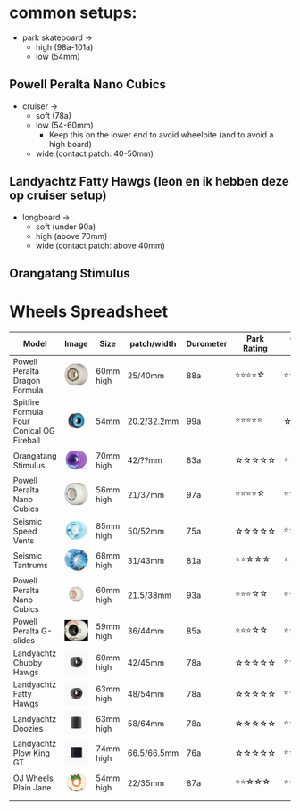 # common setups:
- park skateboard -> 
	- high (98a-101a)
	- low (54mm)
## Powell Peralta Nano Cubics


- cruiser ->
	- soft (78a)
	- low (54-60mm)
		- Keep this on the lower end to avoid wheelbite (and to avoid a high board)
	- wide (contact patch: 40-50mm)
## Landyachtz Fatty Hawgs (leon en ik hebben deze op cruiser setup)


- longboard ->
	- soft (under 90a)
	- high (above 70mm)
	- wide (contact patch: above 40mm)
## Orangatang Stimulus

# Wheels Spreadsheet

| Model                                          | Image                                                         | Size      | patch/width | Durometer | Park Rating | Cruiser Rating | Longboard Rating |
| ---------------------------------------------- | ------------------------------------------------------------- | --------- | ----------- | --------- | ----------- | -------------- | ---------------- |
| Powell Peralta Dragon Formula                  | ![250](../attachments/Pasted%20image%2020250112162858.png)    | 60mm high | 25/40mm     | 88a       | ⭐⭐⭐⭐☆       | ⭐⭐⭐☆☆          | ☆☆☆☆☆            |
| Spitfire      Formula Four Conical OG Fireball | ![250](../attachments/spitfiree.png)                          | 54mm      | 20.2/32.2mm | 99a       | ⭐⭐⭐⭐⭐       | ☆☆☆☆☆          | ☆☆☆☆☆            |
| Orangatang    Stimulus                         | ![250](../attachments/Pasted%20image%2020250108152812.png)    | 70mm high | 42/??mm     | 83a       | ☆☆☆☆☆       | ⭐⭐⭐☆☆          | ⭐⭐⭐⭐⭐            |
| Powell Peralta Nano Cubics                     | ![250](../attachments/Pasted%20image%2020250108153417.png)    | 56mm high | 21/37mm     | 97a       | ⭐⭐⭐⭐☆       | ⭐⭐⭐⭐☆          | ☆☆☆☆☆            |
| Seismic       Speed Vents                      | ![250](../attachments/seismicspeedvent.png)                   | 85mm high | 50/52mm     | 75a       | ☆☆☆☆☆       | ⭐⭐☆☆☆          | ⭐⭐⭐⭐⭐            |
| Seismic       Tantrums                         | ![250](../attachments/Pasted%20image%2020250108153747.png)    | 68mm high | 31/43mm     | 81a       | ⭐⭐☆☆☆       | ⭐⭐⭐☆☆          | ☆☆☆☆☆            |
| Powell Peralta Nano Cubics                     | ![250](../attachments/Pasted%20image%2020250108161117.png)    | 60mm high | 21.5/38mm   | 93a       | ⭐⭐⭐☆☆       | ⭐⭐⭐⭐☆          | ☆☆☆☆☆            |
| Powell Peralta G-slides                        | ![\\250](../attachments/Pasted%20image%2020250108154104.png)  | 59mm high | 36/44mm     | 85a       | ⭐⭐⭐☆☆       | ⭐⭐⭐⭐☆          | ☆☆☆☆☆            |
| Landyachtz    Chubby Hawgs                     | ![250](../attachments/Pasted%20image%2020250108154950.png)    | 60mm high | 42/45mm     | 78a       | ☆☆☆☆☆       | ⭐⭐⭐⭐⭐          | ☆☆☆☆☆            |
| Landyachtz    Fatty Hawgs                      | ![250](../attachments/Pasted%20image%2020250108154934.png)    | 63mm high | 48/54mm     | 78a       | ☆☆☆☆☆       | ⭐⭐⭐⭐⭐          | ☆☆☆☆☆            |
| Landyachtz    Doozies                          | ![250](../attachments/Pasted%20image%2020250108160127.png)    | 63mm high | 58/64mm     | 78a       | ☆☆☆☆☆       | ⭐⭐⭐⭐☆          | ☆☆☆☆☆            |
| Landyachtz    Plow King GT                     | ![250](../attachments/Pasted%20image%2020250108160502.png)    | 74mm high | 66.5/66.5mm | 76a       | ☆☆☆☆☆       | ⭐⭐⭐⭐☆          | ⭐⭐⭐⭐⭐            |
| OJ Wheels     Plain Jane                       | ![250](../attachments/image/skateboarding-1737166749755.jpeg) | 54mm high | 22/35mm     | 87a       | ⭐⭐☆☆☆       | ⭐⭐⭐⭐⭐          | ☆☆☆☆☆            |
|                                                |                                                               |           |             |           |             |                |                  |
